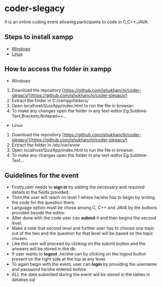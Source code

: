 # coder-slegacy
It is an online coding event allowing participants to code in C,C++,JAVA.

## Steps to install xampp
* [Windows](https://www.wikihow.com/Install-XAMPP-for-Windows)
* [Linux](https://www.wikihow.com/Install-XAMPP-on-Linux)

## How to access the folder in xampp

* Windows<br>
1. Download the repository [https://github.com/ishukhanchi/coder-slegacy/](https://github.com/ishukhanchi/coder-slegacy/)
1. Extract the folder in C:/xampp/htdocs/
1. Open localhost/QuizApp/index.html to run the file in browser.
1. To make any changes open the folder in any text-editor.Eg:Sublime-Text,Brackets,Notepad++...

* Linux<br>
1. Download the repository [https://github.com/ishukhanchi/coder-slegacy/](https://github.com/ishukhanchi/coder-slegacy/)
1. Extract the folder in /etc/var/www
1. Open localhost/QuizApp/index.html to run the file in browser.
1. To make any changes open the folder in any text-editor.Eg:Sublime-Text...


## Guidelines for the event
* Firstly,user needs to **sign in** by adding the necessary and required details in the fields provided.<br>
* Then,the user will reach on level 1 where he/she has to begin by writing the code for the question there.<br>
* Language option must be chose among C, C++ and JAVA by the buttons provided beside the editor.<br>
* After done with the code user can **submit** it and then begins the second level.<br>
* Make a note that second level and further user has to choose one topic out of the two and the question for that level will be based on the topic chosen.<br>
* Like this user will proceed by clicking on the submit button and the answers will be stored in the db.<br>
* If user wants to **logout** ,he/she can by clicking on the logout button present on the right side at the top at any level.<br>
* To again begin with the event, user can **login** by providing the username and password he/she entered before.<br>
* ALL the data submiited during the event will be stored in the tables in databse.sql<br>
